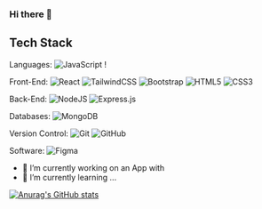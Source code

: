 ### Hi there 👋

## Tech Stack

Languages: ![JavaScript](https://img.shields.io/badge/javascript-%23323330.svg?style=flat&logo=javascript&logoColor=%23F7DF1E) !

Front-End: ![React](https://img.shields.io/badge/react-%2320232a.svg?style=flat&logo=react&logoColor=%2361DAFB) ![TailwindCSS](https://img.shields.io/badge/tailwindcss-%2338B2AC.svg?style=flat&logo=tailwind-css&logoColor=white) ![Bootstrap](https://img.shields.io/badge/bootstrap-%238511FA.svg?style=flat&logo=bootstrap&logoColor=white)  ![HTML5](https://img.shields.io/badge/html5-%23E34F26.svg?style=flat&logo=html5&logoColor=white) ![CSS3](https://img.shields.io/badge/css3-%231572B6.svg?style=flat&logo=css3&logoColor=white) 

Back-End: ![NodeJS](https://img.shields.io/badge/node.js-6DA55F?style=flat&logo=node.js&logoColor=white) ![Express.js](https://img.shields.io/badge/express.js-%23404d59.svg?style=flat&logo=express&logoColor=%2361DAFB)

Databases: ![MongoDB](https://img.shields.io/badge/MongoDB-4EA94B?style=flat&logo=mongodb&logoColor=white) 

Version Control: ![Git](https://img.shields.io/badge/GIT-E44C30?style=flat&logo=git&logoColor=white) ![GitHub](https://img.shields.io/badge/GitHub-100000?style=flat&logo=github&logoColor=white)

Software: ![Figma](https://img.shields.io/badge/figma-%23F24E1E.svg?style=flat&logo=figma&logoColor=white)


- 🔭 I’m currently working on an App with
- 🌱 I’m currently learning ...



[![Anurag's GitHub stats](https://github-readme-stats.vercel.app/api?username=alexpedr78&hide=stars&rank_icon)](https://github.com/anuraghazra/github-readme-stats)
